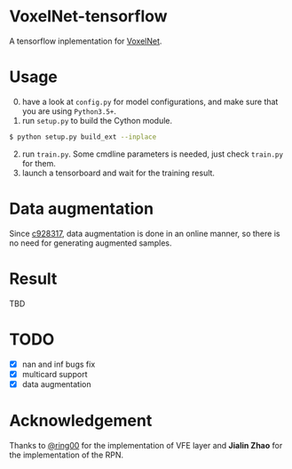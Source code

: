 # VoxelNet-tensorflow

A tensorflow inplementation for [VoxelNet](https://arxiv.org/abs/1711.06396).

# Usage

0. have a look at `config.py` for model configurations, and make sure that you are using `Python3.5+`.
1. run `setup.py` to build the Cython module.
```bash
$ python setup.py build_ext --inplace
```
2. run `train.py`. Some cmdline parameters is needed, just check `train.py` for them.
3. launch a tensorboard and wait for the training result.

# Data augmentation
Since [c928317](https://github.com/jeasinema/tf_voxelnet/commit/c928317169f1bf23e2157dab20cb402bddb8ffe0), data augmentation is done in an online manner, so there is no need for generating augmented samples.

# Result

TBD

# TODO

- [X] nan and inf bugs fix
- [X] multicard support
- [X] data augmentation

# Acknowledgement

Thanks to [@ring00](https://github.com/ring00) for the implementation of VFE layer and **Jialin Zhao** for the implementation of the RPN.
